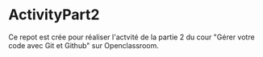 # ActivityPart2
Ce repot est crée pour réaliser l'actvité de la partie 2 du cour "Gérer votre code avec Git et Github" sur Openclassroom.
